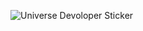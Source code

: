 
![Universe Devoloper Sticker ](https://giphy.com/gifs/GitHub-transparent-UCQ5LookOT2ufbsGiT) 
   


<!---
MujtabaTaimur/MujtabaTaimur is a ✨ special ✨ repository because its `README.md` (this file) appears on your GitHub profile.
You can click the Preview link to take a look at your changes.
--->
